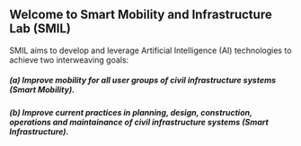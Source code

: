 ## Welcome to Smart Mobility and Infrastructure Lab (SMIL)

SMIL aims to develop and leverage Artificial Intelligence (AI) technologies to achieve two interweaving goals:

##### (a) Improve mobility for all user groups of civil infrastructure systems (Smart Mobility). 

##### (b) Improve current practices in planning, design, construction, operations and maintainance of civil infrastructure systems (Smart Infrastructure). 

